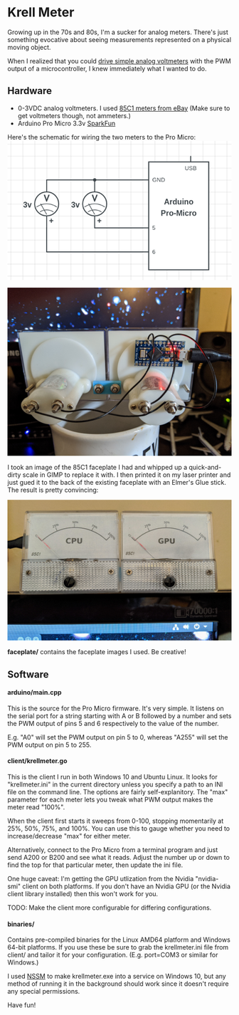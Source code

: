 # Krell Meter

Growing up in the 70s and 80s, I'm a sucker for analog meters.  There's just something evocative about seeing measurements represented on a physical moving object.

When I realized that you could [drive simple analog voltmeters](https://twitter.com/lcamtuf/status/1114689211385278464) with the PWM output of a microcontroller, I knew immediately what I wanted to do.

## Hardware
- 0-3VDC analog voltmeters.  I used [85C1 meters from eBay](https://www.ebay.com/sch/i.html?_from=R40&_trksid=m570.l1313&_nkw=85C1+3V&_sacat=0)
  (Make sure to get voltmeters though, not ammeters.)
- Arduino Pro Micro 3.3v [SparkFun](https://www.sparkfun.com/products/12587)

Here's the schematic for wiring the two meters to the Pro Micro:
![schem](https://github.com/phreakmonkey/KrellMeter/blob/master/misc/KrellMeter-schem.png)

![meters-rear](https://github.com/phreakmonkey/KrellMeter/blob/master/misc/meters-back.png)

I took an image of the 85C1 faceplate I had and whipped up a quick-and-dirty scale in GIMP to replace it with.  I then printed it on my laser printer and just gued it to the back of the existing faceplate with an Elmer's Glue stick.  The result is pretty convincing:

![meters-front](https://github.com/phreakmonkey/KrellMeter/blob/master/misc/meters-front.png)

**faceplate/** contains the faceplate images I used.  Be creative!


## Software

#### arduino/main.cpp

This is the source for the Pro Micro firmware.  It's very simple.  It listens
on the serial port for a string starting with A or B followed by a number and sets the PWM output of pins 5 and 6 respectively to the value of the number.

E.g. "A0" will set the PWM output on pin 5 to 0, whereas "A255" will set the PWM output on pin 5 to 255.

#### client/krellmeter.go

This is the client I run in both Windows 10 and Ubuntu Linux.  It looks for "krellmeter.ini" in the current directory unless you specify a path to an INI file on the command line.  The options are fairly self-explanitory.  The "max" parameter for each meter lets you tweak what PWM output makes the meter read "100%".  

When the client first starts it sweeps from 0-100, stopping momentarily at 25%, 50%, 75%, and 100%.  You can use this to gauge whether you need to increase/decrease "max" for either meter. 

Alternatively, connect to the Pro Micro from a terminal program and just send A200<enter> or B200<enter> and see what it reads.  Adjust the number up or down to find the top for that particular meter, then update the ini file.

One huge caveat:  I'm getting the GPU utlization from the Nvidia "nvidia-smi" client on both platforms.  If you don't have an Nvidia GPU (or the Nvidia client library installed) then this won't work for you. 

TODO: Make the client more configurable for differing configurations.

#### binaries/

Contains pre-compiled binaries for the Linux AMD64 platform and Windows 64-bit platforms.  If you use these be sure to grab the krellmeter.ini file from client/ and tailor it for your configuration.  (E.g. port=COM3 or similar for Windows.)

I used [NSSM](https://nssm.cc/download) to make krellmeter.exe into a service on Windows 10, but any method of running it in the background should work since it doesn't require any special permissions.

Have fun!

